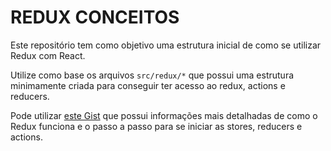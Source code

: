 # REDUX CONCEITOS

Este repositório tem como objetivo uma estrutura inicial de como se utilizar Redux com React.

Utilize como base os arquivos `src/redux/*` que possui uma estrutura minimamente criada para conseguir ter acesso ao redux, actions e reducers.

Pode utilizar [este Gist](https://gist.github.com/cpwaldow/6753edb18b2268a3b6cdbac340e2d1be) que possui informações mais detalhadas de como o Redux funciona e o passo a passo para se iniciar as stores, reducers e actions.
